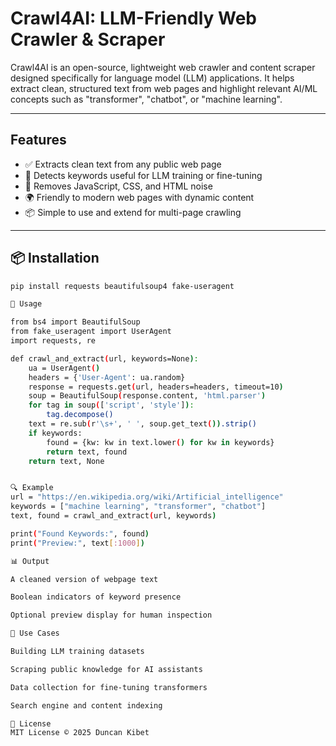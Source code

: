 # Crawl4AI: LLM-Friendly Web Crawler & Scraper

Crawl4AI is an open-source, lightweight web crawler and content scraper designed specifically for language model (LLM) applications. It helps extract clean, structured text from web pages and highlight relevant AI/ML concepts such as "transformer", "chatbot", or "machine learning".

---

##  Features

- ✅ Extracts clean text from any public web page
- 🧠 Detects keywords useful for LLM training or fine-tuning
- 🧹 Removes JavaScript, CSS, and HTML noise
- 🌍 Friendly to modern web pages with dynamic content
- 📦 Simple to use and extend for multi-page crawling

---

## 📦 Installation

```bash
pip install requests beautifulsoup4 fake-useragent

🧪 Usage

from bs4 import BeautifulSoup
from fake_useragent import UserAgent
import requests, re

def crawl_and_extract(url, keywords=None):
    ua = UserAgent()
    headers = {'User-Agent': ua.random}
    response = requests.get(url, headers=headers, timeout=10)
    soup = BeautifulSoup(response.content, 'html.parser')
    for tag in soup(['script', 'style']):
        tag.decompose()
    text = re.sub(r'\s+', ' ', soup.get_text()).strip()
    if keywords:
        found = {kw: kw in text.lower() for kw in keywords}
        return text, found
    return text, None


🔍 Example
url = "https://en.wikipedia.org/wiki/Artificial_intelligence"
keywords = ["machine learning", "transformer", "chatbot"]
text, found = crawl_and_extract(url, keywords)

print("Found Keywords:", found)
print("Preview:", text[:1000])

📊 Output

A cleaned version of webpage text

Boolean indicators of keyword presence

Optional preview display for human inspection

📁 Use Cases

Building LLM training datasets

Scraping public knowledge for AI assistants

Data collection for fine-tuning transformers

Search engine and content indexing

📝 License
MIT License © 2025 Duncan Kibet

